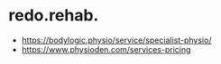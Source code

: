 # redo.rehab.

- https://bodylogic.physio/service/specialist-physio/
- https://www.physioden.com/services-pricing
